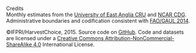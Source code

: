 <label>Credits</label>  
Monthly estimates from the [University of East Anglia CRU](http://www.cru.uea.ac.uk/cru/data/hrg/cru_ts_3.22) and [NCAR CDG](http://www.cgd.ucar.edu/cas/catalog/climind/pdsi.html). Administrative boundaries and codification consistent with [FAO/GAUL 2014](http://www.fao.org/geonetwork/srv/en/metadata.show?id=12691).

&copy;IFPRI/HarvestChoice, 2015. Source code on [GitHub](http://github.com/harvestchoice/hc-shiny/tree/master/rainfall). Code and datasets are licensed under a [Creative Commons Attribution-NonCommercial-ShareAlike 4.0](http://creativecommons.org/licenses/by-nc-sa/4.0/) International License.